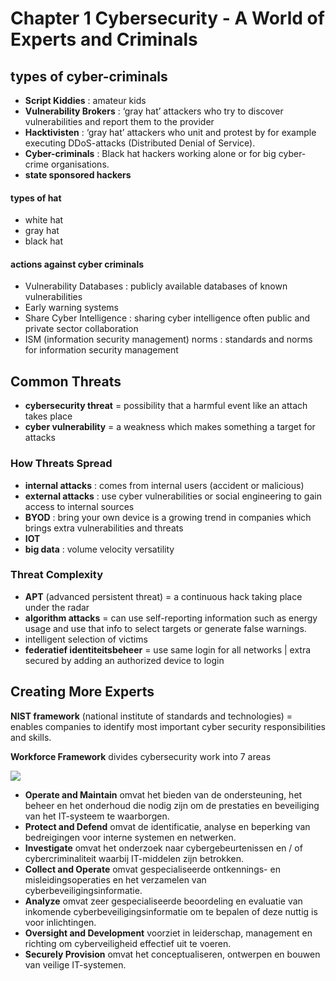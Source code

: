 # Chapter 1 Cybersecurity - A World of Experts and Criminals

## types of cyber-criminals

  - **Script Kiddies** : amateur kids
  - **Vulnerability Brokers** : ‘gray hat’ attackers who try to discover vulnerabilities and report them to the provider 
  - **Hacktivisten** : ‘gray hat’ attackers who unit and protest by for example executing DDoS-attacks (Distributed Denial of Service).
  - **Cyber-criminals** : Black hat hackers working alone or for big cyber-crime organisations.
  - **state sponsored hackers** 

#### types of hat

  - white hat 
  - gray hat
  - black hat

#### actions against cyber criminals

  - Vulnerability Databases : publicly available databases of known vulnerabilities
  - Early warning systems
  - Share Cyber Intelligence : sharing cyber intelligence often public and private sector
    collaboration
  - ISM (information security management) norms : standards and norms for information security management


## Common Threats

- **cybersecurity threat** = possibility that a harmful event like an attach takes place
- **cyber vulnerability** = a weakness which makes something a target for attacks

### How Threats Spread

- **internal attacks** : comes from internal users (accident or malicious)
- **external attacks** : use cyber vulnerabilities or social engineering to gain access to internal sources
- **BYOD** : bring your own device is a growing trend in companies which brings extra vulnerabilities and threats
- **IOT**
- **big data** : volume velocity versatility

### Threat Complexity

- **APT** (advanced persistent threat) = a continuous hack taking place under the radar
- **algorithm attacks** = can use self-reporting information such as energy usage and use that info to select targets or generate false warnings.
- intelligent selection of victims
- **federatief identiteitsbeheer** = use same login for all networks | extra secured by adding an authorized device to login

## Creating More Experts

**NIST framework** (national institute of standards and technologies) = enables companies to identify most important cyber security responsibilities and skills.

**Workforce Framework** divides cybersecurity work into 7 areas

<img src="https://cyberriskleaders.com/wp-content/uploads/2019/11/NICE-Cybersecurity-Workforce-Framework.jpg">

- **Operate and Maintain** omvat het bieden van de ondersteuning, het beheer en het onderhoud die nodig zijn om de prestaties en beveiliging van het IT-systeem te waarborgen.
- **Protect and Defend** omvat de identificatie, analyse en beperking van bedreigingen voor interne systemen en netwerken.
- **Investigate** omvat het onderzoek naar cybergebeurtenissen en / of cybercriminaliteit waarbij IT-middelen zijn betrokken.
- **Collect and Operate** omvat gespecialiseerde ontkennings- en misleidingsoperaties en het verzamelen van cyberbeveiligingsinformatie.
- **Analyze** omvat zeer gespecialiseerde beoordeling en evaluatie van inkomende cyberbeveiligingsinformatie om te bepalen of deze nuttig is voor inlichtingen.
- **Oversight and Development** voorziet in leiderschap, management en richting om cyberveiligheid effectief uit te voeren.
- **Securely Provision** omvat het conceptualiseren, ontwerpen en bouwen van veilige IT-systemen.



